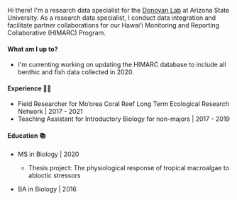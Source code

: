 Hi there! I'm a research data specialist for the [Donovan Lab](http://donovanlab.org) at Arizona State University. As a research data specialist, I conduct data integration and facilitate partner collaborations for our Hawai‘i Monitoring and Reporting Collaborative (HIMARC) Program.  

#### What am I up to?
* I'm currenting working on updating the HIMARC database to include all benthic and fish data collected in 2020. 

#### Experience 👩‍🔬

* Field Researcher for Mo‘orea Coral Reef Long Term Ecological Research Network | 2017 - 2021 
* Teaching Assistant for Introductory Biology for non-majors | 2017 - 2019

#### Education 📚

* MS in Biology | 2020 
  * Thesis project: The physiological response of tropical macroalgae to abioctic stressors 

* BA in Biology | 2016 

<!--
**jayslensserrano/jayslensserrano** is a ✨ _special_ ✨ repository because its `README.md` (this file) appears on your GitHub profile.
-->
